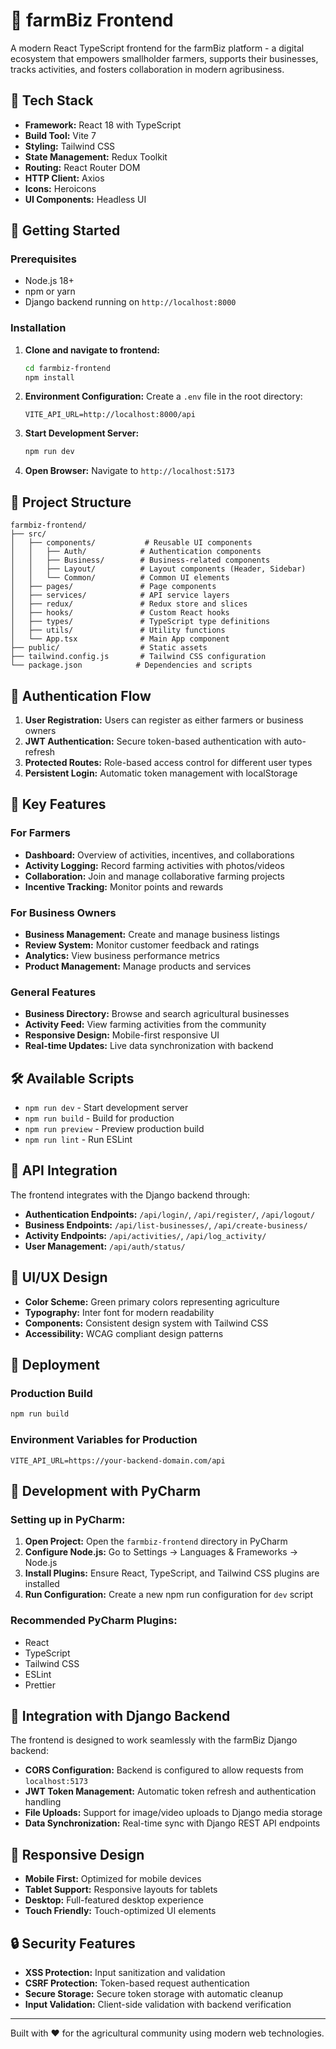 # 🌾 farmBiz Frontend

A modern React TypeScript frontend for the farmBiz platform - a digital ecosystem that empowers smallholder farmers, supports their businesses, tracks activities, and fosters collaboration in modern agribusiness.

## 🔧 Tech Stack

- **Framework:** React 18 with TypeScript
- **Build Tool:** Vite 7
- **Styling:** Tailwind CSS
- **State Management:** Redux Toolkit
- **Routing:** React Router DOM
- **HTTP Client:** Axios
- **Icons:** Heroicons
- **UI Components:** Headless UI

## 🚀 Getting Started

### Prerequisites

- Node.js 18+ 
- npm or yarn
- Django backend running on `http://localhost:8000`

### Installation

1. **Clone and navigate to frontend:**
   ```bash
   cd farmbiz-frontend
   npm install
   ```

2. **Environment Configuration:**
   Create a `.env` file in the root directory:
   ```
   VITE_API_URL=http://localhost:8000/api
   ```

3. **Start Development Server:**
   ```bash
   npm run dev
   ```

4. **Open Browser:**
   Navigate to `http://localhost:5173`

## 📁 Project Structure

```
farmbiz-frontend/
├── src/
│   ├── components/           # Reusable UI components
│   │   ├── Auth/            # Authentication components
│   │   ├── Business/        # Business-related components
│   │   ├── Layout/          # Layout components (Header, Sidebar)
│   │   └── Common/          # Common UI elements
│   ├── pages/               # Page components
│   ├── services/            # API service layers
│   ├── redux/               # Redux store and slices
│   ├── hooks/               # Custom React hooks
│   ├── types/               # TypeScript type definitions
│   ├── utils/               # Utility functions
│   └── App.tsx              # Main App component
├── public/                  # Static assets
├── tailwind.config.js       # Tailwind CSS configuration
└── package.json            # Dependencies and scripts
```

## 🔐 Authentication Flow

1. **User Registration:** Users can register as either farmers or business owners
2. **JWT Authentication:** Secure token-based authentication with auto-refresh
3. **Protected Routes:** Role-based access control for different user types
4. **Persistent Login:** Automatic token management with localStorage

## 🧩 Key Features

### For Farmers
- **Dashboard:** Overview of activities, incentives, and collaborations
- **Activity Logging:** Record farming activities with photos/videos
- **Collaboration:** Join and manage collaborative farming projects
- **Incentive Tracking:** Monitor points and rewards

### For Business Owners
- **Business Management:** Create and manage business listings
- **Review System:** Monitor customer feedback and ratings
- **Analytics:** View business performance metrics
- **Product Management:** Manage products and services

### General Features
- **Business Directory:** Browse and search agricultural businesses
- **Activity Feed:** View farming activities from the community
- **Responsive Design:** Mobile-first responsive UI
- **Real-time Updates:** Live data synchronization with backend

## 🛠 Available Scripts

- `npm run dev` - Start development server
- `npm run build` - Build for production
- `npm run preview` - Preview production build
- `npm run lint` - Run ESLint

## 🔗 API Integration

The frontend integrates with the Django backend through:

- **Authentication Endpoints:** `/api/login/`, `/api/register/`, `/api/logout/`
- **Business Endpoints:** `/api/list-businesses/`, `/api/create-business/`
- **Activity Endpoints:** `/api/activities/`, `/api/log_activity/`
- **User Management:** `/api/auth/status/`

## 🎨 UI/UX Design

- **Color Scheme:** Green primary colors representing agriculture
- **Typography:** Inter font for modern readability
- **Components:** Consistent design system with Tailwind CSS
- **Accessibility:** WCAG compliant design patterns

## 🚀 Deployment

### Production Build
```bash
npm run build
```

### Environment Variables for Production
```
VITE_API_URL=https://your-backend-domain.com/api
```

## 🔧 Development with PyCharm

### Setting up in PyCharm:

1. **Open Project:** Open the `farmbiz-frontend` directory in PyCharm
2. **Configure Node.js:** Go to Settings → Languages & Frameworks → Node.js
3. **Install Plugins:** Ensure React, TypeScript, and Tailwind CSS plugins are installed
4. **Run Configuration:** Create a new npm run configuration for `dev` script

### Recommended PyCharm Plugins:
- React
- TypeScript
- Tailwind CSS
- ESLint
- Prettier

## 🤝 Integration with Django Backend

The frontend is designed to work seamlessly with the farmBiz Django backend:

- **CORS Configuration:** Backend is configured to allow requests from `localhost:5173`
- **JWT Token Management:** Automatic token refresh and authentication handling
- **File Uploads:** Support for image/video uploads to Django media storage
- **Data Synchronization:** Real-time sync with Django REST API endpoints

## 📱 Responsive Design

- **Mobile First:** Optimized for mobile devices
- **Tablet Support:** Responsive layouts for tablets
- **Desktop:** Full-featured desktop experience
- **Touch Friendly:** Touch-optimized UI elements

## 🔒 Security Features

- **XSS Protection:** Input sanitization and validation
- **CSRF Protection:** Token-based request authentication
- **Secure Storage:** Secure token storage with automatic cleanup
- **Input Validation:** Client-side validation with backend verification

---

Built with ❤️ for the agricultural community using modern web technologies.
